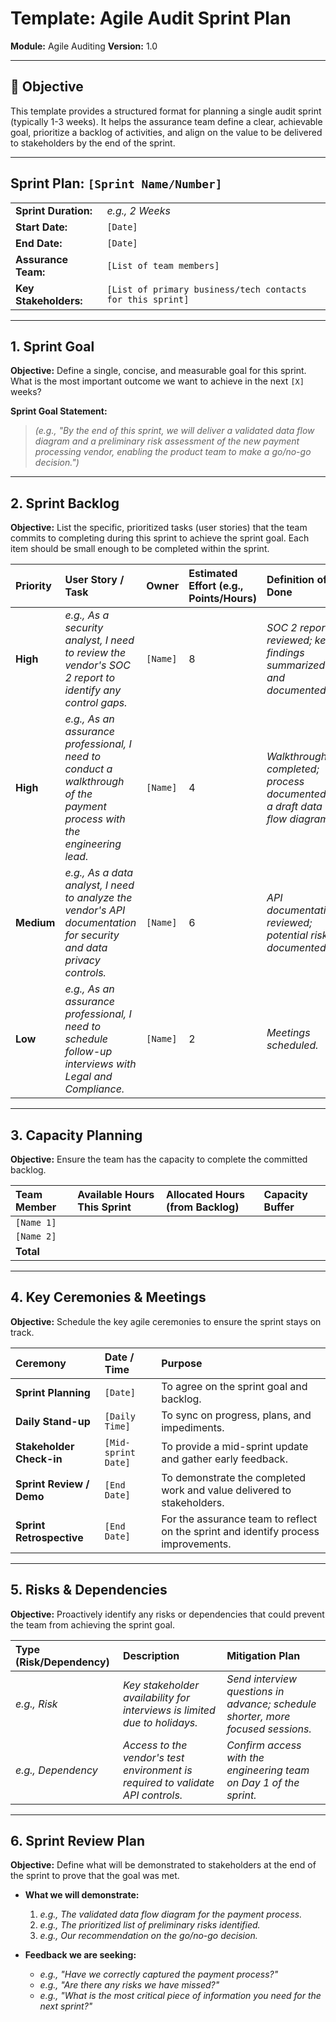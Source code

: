 # Template: Agile Audit Sprint Plan

**Module:** Agile Auditing
**Version:** 1.0

---

## 🎯 Objective

This template provides a structured format for planning a single audit sprint (typically 1-3 weeks). It helps the assurance team define a clear, achievable goal, prioritize a backlog of activities, and align on the value to be delivered to stakeholders by the end of the sprint.

---

## Sprint Plan: `[Sprint Name/Number]`

| | |
| :--- | :--- |
| **Sprint Duration:** | *e.g., 2 Weeks* |
| **Start Date:** | `[Date]` |
| **End Date:** | `[Date]` |
| **Assurance Team:** | `[List of team members]` |
| **Key Stakeholders:** | `[List of primary business/tech contacts for this sprint]` |

---

## 1. Sprint Goal

**Objective:** Define a single, concise, and measurable goal for this sprint. What is the most important outcome we want to achieve in the next `[X]` weeks?

**Sprint Goal Statement:**

> *(e.g., "By the end of this sprint, we will deliver a validated data flow diagram and a preliminary risk assessment of the new payment processing vendor, enabling the product team to make a go/no-go decision.")*

---

## 2. Sprint Backlog

**Objective:** List the specific, prioritized tasks (user stories) that the team commits to completing during this sprint to achieve the sprint goal. Each item should be small enough to be completed within the sprint.

| Priority | User Story / Task | Owner | Estimated Effort (e.g., Points/Hours) | Definition of Done |
| :--- | :--- | :--- | :--- | :--- |
| **High** | *e.g., As a security analyst, I need to review the vendor's SOC 2 report to identify any control gaps.* | `[Name]` | 8 | *SOC 2 report reviewed; key findings summarized and documented.* |
| **High** | *e.g., As an assurance professional, I need to conduct a walkthrough of the payment process with the engineering lead.* | `[Name]` | 4 | *Walkthrough completed; process documented in a draft data flow diagram.* |
| **Medium** | *e.g., As a data analyst, I need to analyze the vendor's API documentation for security and data privacy controls.* | `[Name]` | 6 | *API documentation reviewed; potential risks documented.* |
| **Low** | *e.g., As an assurance professional, I need to schedule follow-up interviews with Legal and Compliance.* | `[Name]` | 2 | *Meetings scheduled.* |

---

## 3. Capacity Planning

**Objective:** Ensure the team has the capacity to complete the committed backlog.

| Team Member | Available Hours This Sprint | Allocated Hours (from Backlog) | Capacity Buffer |
| :--- | :--- | :--- | :--- |
| `[Name 1]` | | | |
| `[Name 2]` | | | |
| **Total** | | | |

---

## 4. Key Ceremonies & Meetings

**Objective:** Schedule the key agile ceremonies to ensure the sprint stays on track.

| Ceremony | Date / Time | Purpose |
| :--- | :--- | :--- |
| **Sprint Planning** | `[Date]` | To agree on the sprint goal and backlog. |
| **Daily Stand-up** | `[Daily Time]` | To sync on progress, plans, and impediments. |
| **Stakeholder Check-in** | `[Mid-sprint Date]` | To provide a mid-sprint update and gather early feedback. |
| **Sprint Review / Demo** | `[End Date]` | To demonstrate the completed work and value delivered to stakeholders. |
| **Sprint Retrospective** | `[End Date]` | For the assurance team to reflect on the sprint and identify process improvements. |

---

## 5. Risks & Dependencies

**Objective:** Proactively identify any risks or dependencies that could prevent the team from achieving the sprint goal.

| Type (Risk/Dependency) | Description | Mitigation Plan |
| :--- | :--- | :--- |
| *e.g., Risk* | *Key stakeholder availability for interviews is limited due to holidays.* | *Send interview questions in advance; schedule shorter, more focused sessions.* |
| *e.g., Dependency* | *Access to the vendor's test environment is required to validate API controls.* | *Confirm access with the engineering team on Day 1 of the sprint.* |

---

## 6. Sprint Review Plan

**Objective:** Define what will be demonstrated to stakeholders at the end of the sprint to prove that the goal was met.

*   **What we will demonstrate:**
    1.  *e.g., The validated data flow diagram for the payment process.*
    2.  *e.g., The prioritized list of preliminary risks identified.*
    3.  *e.g., Our recommendation on the go/no-go decision.*

*   **Feedback we are seeking:**
    *   *e.g., "Have we correctly captured the payment process?"*
    *   *e.g., "Are there any risks we have missed?"*
    *   *e.g., "What is the most critical piece of information you need for the next sprint?"*

